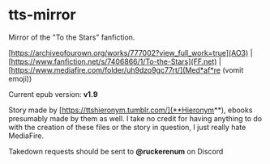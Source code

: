 # tts-mirror

Mirror of the "To the Stars" fanfiction.

[https://archiveofourown.org/works/777002?view_full_work=true](AO3) | [https://www.fanfiction.net/s/7406866/1/To-the-Stars](FF.net) | [https://www.mediafire.com/folder/uh9dzo9gc77rt/](Med*af*re (vomit emoji))

Current epub version: **v1.9**

Story made by [https://ttshieronym.tumblr.com/](**Hieronym**), ebooks presumably made by them as well. I take no credit for having anything to do with the creation of these files or the story in question, I just really hate MediaFire.

Takedown requests should be sent to **@ruckerenum** on Discord
